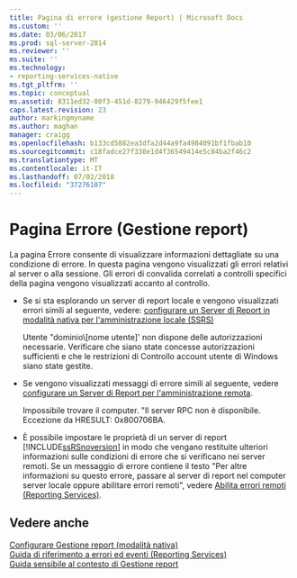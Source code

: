 ```yaml
---
title: Pagina di errore (gestione Report) | Microsoft Docs
ms.custom: ''
ms.date: 03/06/2017
ms.prod: sql-server-2014
ms.reviewer: ''
ms.suite: ''
ms.technology:
- reporting-services-native
ms.tgt_pltfrm: ''
ms.topic: conceptual
ms.assetid: 8311ed32-00f3-451d-8279-946429f5fee1
caps.latest.revision: 23
author: markingmyname
ms.author: maghan
manager: craigg
ms.openlocfilehash: b133cd5882ea3dfa2d44a9fa4984091bf1fbab10
ms.sourcegitcommit: c18fadce27f330e1d4f36549414e5c84ba2f46c2
ms.translationtype: MT
ms.contentlocale: it-IT
ms.lasthandoff: 07/02/2018
ms.locfileid: "37276107"
---
```

# <a name="error-page-report-manager"></a>Pagina Errore (Gestione report)
  La pagina Errore consente di visualizzare informazioni dettagliate su una condizione di errore. In questa pagina vengono visualizzati gli errori relativi al server o alla sessione. Gli errori di convalida correlati a controlli specifici della pagina vengono visualizzati accanto al controllo.  
  
-   Se si sta esplorando un server di report locale e vengono visualizzati errori simili al seguente, vedere: [configurare un Server di Report in modalità nativa per l'amministrazione locale &#40;SSRS&#41;](report-server/configure-a-native-mode-report-server-for-local-administration-ssrs.md)  
  
     Utente "dominio\\[nome utente]' non dispone delle autorizzazioni necessarie. Verificare che siano state concesse autorizzazioni sufficienti e che le restrizioni di Controllo account utente di Windows siano state gestite.  
  
-   Se vengono visualizzati messaggi di errore simili al seguente, vedere [configurare un Server di Report per l'amministrazione remota](report-server/configure-a-report-server-for-remote-administration.md).  
  
     Impossibile trovare il computer. "Il server RPC non è disponibile. Eccezione da HRESULT: 0x800706BA.  
  
-   È possibile impostare le proprietà di un server di report [!INCLUDE[ssRSnoversion](../includes/ssrsnoversion-md.md)] in modo che vengano restituite ulteriori informazioni sulle condizioni di errore che si verificano nei server remoti. Se un messaggio di errore contiene il testo "Per altre informazioni su questo errore, passare al server di report nel computer server locale oppure abilitare errori remoti", vedere [Abilita errori remoti &#40;Reporting Services&#41;](report-server/enable-remote-errors-reporting-services.md).  
  
## <a name="see-also"></a>Vedere anche  
 [Configurare Gestione report &#40;modalità nativa&#41;](report-server/configure-web-portal.md)   
 [Guida di riferimento a errori ed eventi &#40;Reporting Services&#41;](troubleshooting/errors-and-events-reference-reporting-services.md)   
 [Guida sensibile al contesto di Gestione report](../../2014/reporting-services/report-manager-f1-help.md)  
  
  
